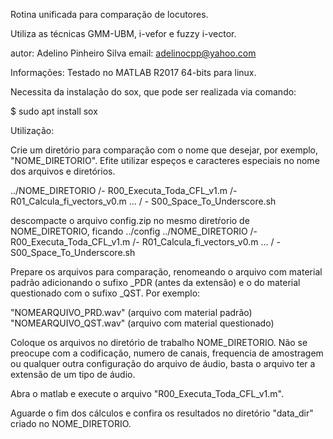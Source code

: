 Rotina unificada para comparação de locutores.

Utiliza as técnicas GMM-UBM, i-vefor e fuzzy i-vector.

autor: Adelino Pinheiro Silva
email: adelinocpp@yahoo.com

Informações: 
Testado no MATLAB R2017 64-bits para linux.

Necessita da instalação do sox, que pode ser realizada via comando:

$ sudo apt install sox

Utilização:

Crie um diretório para comparação com o nome que desejar, por exemplo, "NOME_DIRETORIO". Efite utilizar espeços e caracteres especiais no nome dos arquivos e diretórios.

../NOME_DIRETORIO
    /- R00_Executa_Toda_CFL_v1.m
    /- R01_Calcula_fi_vectors_v0.m
    ...
    / - S00_Space_To_Underscore.sh

descompacte o arquivo config.zip no mesmo diretŕorio de NOME_DIRETORIO, ficando
../config
../NOME_DIRETORIO
    /- R00_Executa_Toda_CFL_v1.m
    /- R01_Calcula_fi_vectors_v0.m
    ...
    / - S00_Space_To_Underscore.sh

Prepare os arquivos para comparação, renomeando o arquivo com material padrão adicionando o sufixo _PDR (antes da extensão) e o do material questionado com o sufixo _QST. Por exemplo:

"NOMEARQUIVO_PRD.wav" (arquivo com material padrão)
"NOMEARQUIVO_QST.wav" (arquivo com material questionado)

Coloque os arquivos no diretório de trabalho NOME_DIRETORIO. Não se preocupe com a codificação, numero de canais, frequencia de amostragem ou qualquer outra configuração do arquivo de áudio, basta o arquivo ter a extensão de um tipo de áudio.

Abra o matlab e execute o arquivo "R00_Executa_Toda_CFL_v1.m".

Aguarde o fim dos cálculos e confira os resultados no diretório "data_dir" criado no NOME_DIRETORIO.

